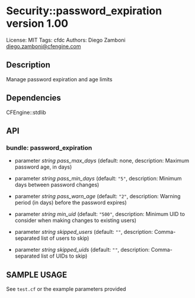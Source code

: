 # Security::password_expiration version 1.00

License: MIT
Tags: cfdc
Authors: Diego Zamboni <diego.zamboni@cfengine.com>

## Description
Manage password expiration and age limits

## Dependencies
CFEngine::stdlib

## API
### bundle: password_expiration
* parameter _string_ *pass_max_days* (default: none, description: Maximum password age, in days)

* parameter _string_ *pass_min_days* (default: `"5"`, description: Minimum days between password changes)

* parameter _string_ *pass_warn_age* (default: `"2"`, description: Warning period (in days) before the password expires)

* parameter _string_ *min_uid* (default: `"500"`, description: Minimum UID to consider when making changes to existing users)

* parameter _string_ *skipped_users* (default: `""`, description: Comma-separated list of users to skip)

* parameter _string_ *skipped_uids* (default: `""`, description: Comma-separated list of UIDs to skip)


## SAMPLE USAGE
See `test.cf` or the example parameters provided

